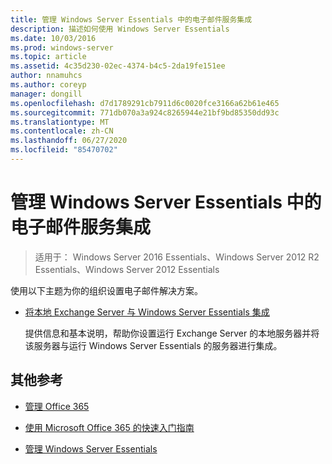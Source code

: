 ```yaml
---
title: 管理 Windows Server Essentials 中的电子邮件服务集成
description: 描述如何使用 Windows Server Essentials
ms.date: 10/03/2016
ms.prod: windows-server
ms.topic: article
ms.assetid: 4c35d230-02ec-4374-b4c5-2da19fe151ee
author: nnamuhcs
ms.author: coreyp
manager: dongill
ms.openlocfilehash: d7d1789291cb7911d6c0020fce3166a62b61e465
ms.sourcegitcommit: 771db070a3a924c8265944e21bf9bd85350dd93c
ms.translationtype: MT
ms.contentlocale: zh-CN
ms.lasthandoff: 06/27/2020
ms.locfileid: "85470702"
---
```

# <a name="manage-email-service-integration-in-windows-server-essentials"></a>管理 Windows Server Essentials 中的电子邮件服务集成

>适用于： Windows Server 2016 Essentials、Windows Server 2012 R2 Essentials、Windows Server 2012 Essentials

使用以下主题为你的组织设置电子邮件解决方案。

-   [将本地 Exchange Server 与 Windows Server Essentials 集成](Integrate-an-On-Premises-Exchange-Server-with-Windows-Server-Essentials.md)

     提供信息和基本说明，帮助你设置运行 Exchange Server 的本地服务器并将该服务器与运行 Windows Server Essentials 的服务器进行集成。

## <a name="additional-references"></a>其他参考

-   [管理 Office 365](Manage-Office-365-in-Windows-Server-Essentials.md)

-   [使用 Microsoft Office 365 的快速入门指南](../use/Quick-Start-Guide-to-Using-Microsoft-Office-365-with-Windows-Server-Essentials.md)

-   [管理 Windows Server Essentials](Manage-Windows-Server-Essentials.md)